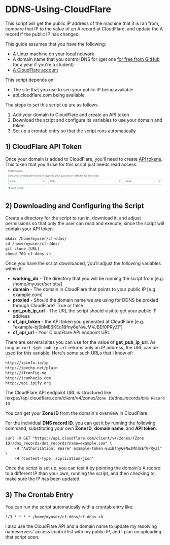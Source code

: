 # DDNS-Using-CloudFlare
This script will get the public IP address of the machine that it is ran from, compare that IP to the value of an A record at CloudFlare, and update the A record if the public IP has changed.

This guide assumes that you have the following:
- A Linux machine on your local network
- A domain name that you control DNS for (get one [for free from GitHub](https://education.github.com/pack) for a year if you're a student)
- [A CloudFlare account](https://support.cloudflare.com/hc/en-us/articles/201720164-Creating-a-Cloudflare-account-and-adding-a-website)

This script depends on:
- The site that you use to see your public IP being available
- api.cloudflare.com being available

The steps to set this script up are as follows.
1) Add your domain to CloudFlare and create an API token
2) Download the script and configure its variables to use your domain and token
3) Set up a crontab entry so that the script runs automatically

## 1) CloudFlare API Token

Once your domain is added to CloudFlare, you'll need to create [API tokens](https://support.cloudflare.com/hc/en-us/articles/200167836-Managing-API-Tokens-and-Keys).
This token that you'll use for this script just needs read access.
![Image of Token Permissions at CloudFlare](https://github.com/ZacharyWyatt/DDNS-Using-CloudFlare/blob/main/cf-permissions.jpg?raw=true)

## 2) Downloading and Configuring the Script
Create a directory for the script to run in, download it, and adjust permissions so that only the user can read and execute, since the script will contain your API token.
```
mkdir /home/myuser/cf-ddns/
cd /home/myuser/cf-ddns/
git clone [URL]
chmod 700 cf-ddns.sh
```

Once you have the script downloaded, you'll adjust the following variables within it:
- **working_dir** - The directory that you will be running the script from [e.g. /home/myuser/scripts/]
- **domain** - The domain in CloudFlare that points to your public IP [e.g. example.com]
- **proxied** - Should the domain name we are using for DDNS be proxied through CloudFlare? True or false
- **get_pub_ip_url** - The URL the script should visit to get your public IP address
- **cf_api_token** - the API token you generated at CloudFlare [e.g. "example-bj6bME6KEu1Bfny6eNwJMVJBEf0PRyZl"]
- **cf_api_url** - Your CloudFlare API endpoint URL

There are serveral sites you can use for the value of **get_pub_ip_url**. As long as `curl $get_pub_ip_url` returns only an IP address, the URL can be used for this variable. Here's some such URLs that I know of:
```
http://ipinfo.io/ip
http://ipecho.net/plain
http://ifconfig.me
http://icanhazip.com
http://api.ipify.org
```

The CloudFlare API endpoint URL is structured like hxxps://api.cloudflare.com/client/v4/zones/`Zone ID`/dns_records/`DNS Record ID`

You can get your **Zone ID** from the domain's overview in CloudFlare.

For the individual **DNS record ID**, you can get it by running the following command, substituting your own **Zone ID**, **domain name**, and **API token**.
```
curl -X GET "https://api.cloudflare.com/client/v4/zones/(Zone ID)/dns_records/dns_records?name=example.com" \
    -H "Authorization: Bearer example-token-Eu1Bfny6eNwJMVJBEf0PRyZl" \
    -H "Content-Type: application/json"
```
Once the script is set up, you can test it by pointing the domain's A record to a different IP than your own, running the script, and then checking to make sure the IP has been updated.

## 3) The Crontab Entry

You can run the script automatically with a crontab entry like:
```
*/3 * * * * /home/myuser/cf-ddns/cf-ddns.sh
```

I also use the CloudFlare API and a domain name to update my resolving nameservers' access control list with my public IP, and I plan on uploading that script soon.
